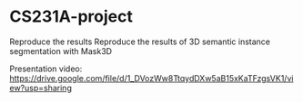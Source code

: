# CS231A-project
Reproduce the results  Reproduce the results of 3D semantic instance segmentation with Mask3D

Presentation video: https://drive.google.com/file/d/1_DVozWw8TtqydDXw5aB15xKaTFzgsVK1/view?usp=sharing
